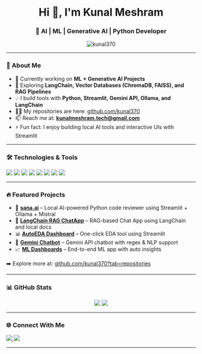 <h1 align="center">Hi 👋, I'm Kunal Meshram</h1>
<h3 align="center">🚀 AI | ML | Generative AI | Python Developer</h3>

<p align="center">
  <img src="https://komarev.com/ghpvc/?username=kunal370&label=Profile%20views&color=0e75b6&style=flat" alt="kunal370" />
</p>

---

### 🧠 About Me

- 🔭 Currently working on **ML + Generative AI Projects**
- 🌱 Exploring **LangChain, Vector Databases (ChromaDB, FAISS), and RAG Pipelines**
- 💡 I build tools with **Python, Streamlit, Gemini API, Ollama, and LangChain**
- 👨‍💻 My repositories are here: [github.com/kunal370](https://github.com/kunal370)
- 📫 Reach me at: **kunalmeshram.tech@gmail.com**
- ⚡ Fun fact: I enjoy building local AI tools and interactive UIs with Streamlit

---

### 🛠️ Technologies & Tools

<p align="left">
  <img src="https://img.shields.io/badge/Python-3776AB?style=for-the-badge&logo=python&logoColor=white"/>
  <img src="https://img.shields.io/badge/SQL-4479A1?style=for-the-badge&logo=postgresql&logoColor=white"/>
  <img src="https://img.shields.io/badge/Streamlit-FF4B4B?style=for-the-badge&logo=streamlit&logoColor=white"/>
  <img src="https://img.shields.io/badge/LangChain-6E6E6E?style=for-the-badge"/>
  <img src="https://img.shields.io/badge/Ollama-000000?style=for-the-badge"/>
  <img src="https://img.shields.io/badge/Vector%20DBs-ChromaDB%20%7C%20FAISS-blue?style=for-the-badge"/>
  <img src="https://img.shields.io/badge/Gemini%20API-4285F4?style=for-the-badge"/>
  <img src="https://img.shields.io/badge/GitHub-181717?style=for-the-badge&logo=github&logoColor=white"/>
</p>

---

### 🔥 Featured Projects

- 🧠 [**sana.ai**](https://github.com/kunal370/sana.ai) – Local AI-powered Python code reviewer using Streamlit + Ollama + Mistral
- 💬 [**LangChain RAG ChatApp**](https://github.com/kunal370/langchain-rag) – RAG-based Chat App using LangChain and local docs
- 📊 [**AutoEDA Dashboard**](https://github.com/kunal370/AutoEDA) – One-click EDA tool using Streamlit
- 🤖 [**Gemini Chatbot**](https://github.com/kunal370/gemini-chatbot) – Gemini API chatbot with regex & NLP support
- 📈 [**ML Dashboards**](https://github.com/kunal370/whitecode2.0) – End-to-end ML app with auto insights

➡️ Explore more at: [github.com/kunal370?tab=repositories](https://github.com/kunal370?tab=repositories)

---

### 📊 GitHub Stats

<p align="center">
  <img src="https://github-readme-stats.vercel.app/api?username=kunal370&show_icons=true&theme=tokyonight" />
  <img src="https://github-readme-stats.vercel.app/api/top-langs/?username=kunal370&layout=compact&theme=tokyonight" />
</p>

---

### 🌐 Connect With Me

<p align="left">
  <a href="https://www.linkedin.com/in/kunal-meshram-b472b71a3/" target="_blank">
    <img src="https://img.shields.io/badge/LinkedIn-blue?style=for-the-badge&logo=linkedin&logoColor=white" />
  </a>
  <a href="mailto:kunalmeshram.tech@gmail.com" target="_blank">
    <img src="https://img.shields.io/badge/Gmail-D14836?style=for-the-badge&logo=gmail&logoColor=white"/>
  </a>
</p>

---
